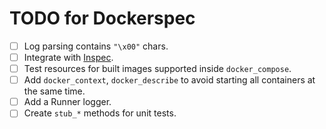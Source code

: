 # TODO for Dockerspec

* [ ] Log parsing contains `"\x00"` chars.
* [ ] Integrate with [Inspec](https://www.chef.io/inspec/).
* [ ] Test resources for built images supported inside `docker_compose`.
* [ ] Add `docker_context`, `docker_describe` to avoid starting all containers at the same time.
* [ ] Add a Runner logger.
* [ ] Create `stub_*` methods for unit tests.
